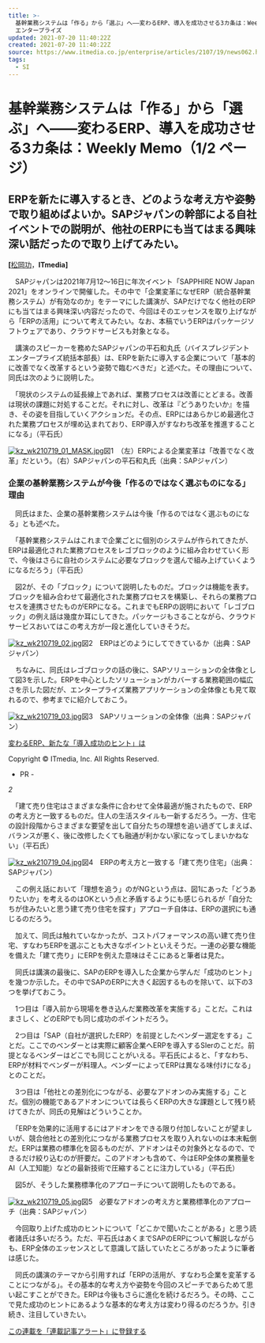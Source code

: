 ```yaml
---
title: >-
  基幹業務システムは「作る」から「選ぶ」へ――変わるERP、導入を成功させる3カ条は：Weekly Memo（1/2 ページ） - ITmedia
  エンタープライズ
updated: 2021-07-20 11:40:22Z
created: 2021-07-20 11:40:22Z
source: https://www.itmedia.co.jp/enterprise/articles/2107/19/news062.html
tags:
  - SI
---
```


# 基幹業務システムは「作る」から「選ぶ」へ――変わるERP、導入を成功させる3カ条は：Weekly Memo（1/2 ページ）

## ERPを新たに導入するとき、どのような考え方や姿勢で取り組めばよいか。SAPジャパンの幹部による自社イベントでの説明が、他社のERPにも当てはまる興味深い話だったので取り上げてみたい。

**[**[松岡功](https://www.itmedia.co.jp/author/126451/)，**ITmedia]**

　SAPジャパンは2021年7月12～16日に年次イベント「SAPPHIRE NOW Japan 2021」をオンラインで開催した。その中で「企業変革になぜERP（統合基幹業務システム）が有効なのか」をテーマにした講演が、SAPだけでなく他社のERPにも当てはまる興味深い内容だったので、今回はそのエッセンスを取り上げながら「ERPの活用」について考えてみたい。なお、本稿でいうERPはパッケージソフトウェアであり、クラウドサービスも対象となる。

　講演のスピーカーを務めたSAPジャパンの平石和丸氏（バイスプレジデント　エンタープライズ統括本部長）は、ERPを新たに導入する企業について「基本的に改善でなく改革するという姿勢で臨むべきだ」と述べた。その理由について、同氏は次のように説明した。

　「現状のシステムの延長線上であれば、業務プロセスは改善にとどまる。改善は現状の課題に対処することだ。それに対し、改革は『どうありたいか』を描き、その姿を目指していくアクションだ。その点、ERPにはあらかじめ最適化された業務プロセスが埋め込まれており、ERP導入がすなわち改革を推進することになる」（平石氏）

[![kz_wk210719_01_MASK.jpg](../_resources/kz_wk210719_01_MASK.jpg)](https://image.itmedia.co.jp/l/im/enterprise/articles/2107/19/l_kz_wk210719_01_MASK.jpg)図1　（左）ERPによる企業変革は「改善でなく改革」だという。（右）SAPジャパンの平石和丸氏（出典：SAPジャパン）

### 企業の基幹業務システムが今後「作るのではなく選ぶものになる」理由

　同氏はまた、企業の基幹業務システムは今後「作るのではなく選ぶものになる」とも述べた。

　「基幹業務システムはこれまで企業ごとに個別のシステムが作られてきたが、ERPは最適化された業務プロセスをレゴブロックのように組み合わせていく形で、今後はさらに自社のシステムに必要なブロックを選んで組み上げていくようになるだろう」（平石氏）

　図2が、その「ブロック」について説明したものだ。ブロックは機能を表す。ブロックを組み合わせて最適化された業務プロセスを構築し、それらの業務プロセスを連携させたものがERPになる。これまでもERPの説明において「レゴブロック」の例え話は幾度か耳にしてきた。パッケージもさることながら、クラウドサービスおいてはこの考え方が一段と進化していきそうだ。

[![kz_wk210719_02.jpg](../_resources/kz_wk210719_02.jpg)](https://image.itmedia.co.jp/l/im/enterprise/articles/2107/19/l_kz_wk210719_02.jpg)図2　ERPはどのようにしてできているか（出典：SAPジャパン）

　ちなみに、同氏はレゴブロックの話の後に、SAPソリューションの全体像として図3を示した。ERPを中心としたソリューションがカバーする業務範囲の幅広さを示した図だが、エンタープライズ業務アプリケーションの全体像とも見て取れるので、参考までに紹介しておこう。

[![kz_wk210719_03.jpg](../_resources/kz_wk210719_03.jpg)](https://image.itmedia.co.jp/l/im/enterprise/articles/2107/19/l_kz_wk210719_03.jpg)図3　SAPソリューションの全体像（出典：SAPジャパン）

[変わるERP、新たな「導入成功のヒント」は](https://www.itmedia.co.jp/enterprise/articles/2107/19/news062_2.html)

Copyright © ITmedia, Inc. All Rights Reserved.

- PR -

*2*

　「建て売り住宅はさまざまな条件に合わせて全体最適が施されたもので、ERPの考え方と一致するものだ。住人の生活スタイルも一新するだろう。一方、住宅の設計段階からさまざまな要望を出して自分たちの理想を追い過ぎてしまえば、バランスが悪く、後に改修したくても融通が利かない家になってしまいかねない」（平石氏）

[![kz_wk210719_04.jpg](../_resources/kz_wk210719_04.jpg)](https://image.itmedia.co.jp/l/im/enterprise/articles/2107/19/l_kz_wk210719_04.jpg)図4　ERPの考え方と一致する「建て売り住宅」（出典：SAPジャパン）

　この例え話において「理想を追う」のがNGという点は、図1にあった「どうありたいか」を考えるのはOKという点と矛盾するようにも感じられるが「自分たちが住みたいと思う建て売り住宅を探す」アプローチ自体は、ERPの選択にも通じるのだろう。

　加えて、同氏は触れていなかったが、コストパフォーマンスの高い建て売り住宅、すなわちERPを選ぶことも大きなポイントといえそうだ。一連の必要な機能を備えた「建て売り」にERPを例えた意味はそこにあると筆者は見た。

　同氏は講演の最後に、SAPのERPを導入した企業から学んだ「成功のヒント」を幾つか示した。その中でSAPのERPに大きく起因するものを除いて、以下の3つを挙げておこう。

　1つ目は「導入前から現場を巻き込んだ業務改革を実施する」ことだ。これはまさしく、どのERPでも同じ成功のポイントだろう。

　2つ目は「SAP（自社が選択したERP）を前提としたベンダー選定をする」ことだ。ここでのベンダーとは実際に顧客企業へERPを導入するSIerのことだ。前提となるベンダーはどこでも同じことがいえる。平石氏によると、「すなわち、ERPが材料でベンダーが料理人。ベンダーによってERPは異なる味付けになる」とのことだ。

　3つ目は「他社との差別化につながる、必要なアドオンのみ実施する」ことだ。個別の機能であるアドオンについては長らくERPの大きな課題として残り続けてきたが、同氏の見解はどういうことか。

　「ERPを効果的に活用するにはアドオンをできる限り付加しないことが望ましいが、競合他社との差別化につながる業務プロセスを取り入れないのは本末転倒だ。ERPは業務の標準化を図るものだが、アドオンはその対象外となるので、できるだけ絞り込むのが肝要だ。このアドオンも含めて、今はERP全体の業務量をAI（人工知能）などの最新技術で圧縮することに注力している」（平石氏）

　図5が、そうした業務標準化のアプローチについて説明したものである。

[![kz_wk210719_05.jpg](../_resources/kz_wk210719_05.jpg)](https://image.itmedia.co.jp/l/im/enterprise/articles/2107/19/l_kz_wk210719_05.jpg)図5　必要なアドオンの考え方と業務標準化のアプローチ（出典：SAPジャパン）

　今回取り上げた成功のヒントについて「どこかで聞いたことがある」と思う読者諸氏は多いだろう。ただ、平石氏はあくまでSAPのERPについて解説しながらも、ERP全体のエッセンスとして意識して話していたところがあったように筆者は感じた。

　同氏の講演のテーマから引用すれば「ERPの活用が、すなわち企業を変革することにつながる」。その基本的な考え方や姿勢を今回のスピーチであらためて思い起こすことができた。ERPは今後もさらに進化を続けるだろう。その時、ここで見た成功のヒントにあるような基本的な考え方は変わり得るのだろうか。引き続き、注目していきたい。

[この連載を「連載記事アラート」に登録する]()